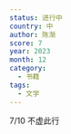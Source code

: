 ```yaml
---
status: 进行中
country: 中
author: 陈渐
score: 7
year: 2023
month: 12
category:
  - 书籍
tags:
  - 文学
---
```

7/10 不虚此行
